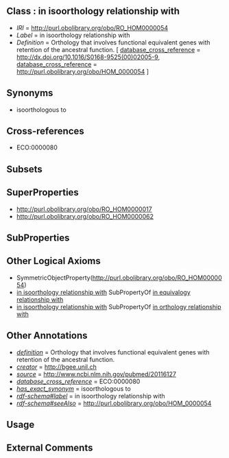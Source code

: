 
## Class : in isoorthology relationship with

 * *IRI* = http://purl.obolibrary.org/obo/RO_HOM0000054
 * *Label* = in isoorthology relationship with
 * *Definition* = Orthology that involves functional equivalent genes with retention of the ancestral function. [ [database_cross_reference](../../ef/oboInOwl#hasDbXref.md) = http://dx.doi.org/10.1016/S0168-9525(00)02005-9, [database_cross_reference](../../ef/oboInOwl#hasDbXref.md) = http://purl.obolibrary.org/obo/HOM_0000054 ]

## Synonyms

 * isoorthologous to

## Cross-references

 * ECO:0000080

## Subsets


## SuperProperties

 * <http://purl.obolibrary.org/obo/RO_HOM0000017>
 * <http://purl.obolibrary.org/obo/RO_HOM0000062>

## SubProperties


## Other Logical Axioms

 * SymmetricObjectProperty(<http://purl.obolibrary.org/obo/RO_HOM0000054>)
 * [in isoorthology relationship with](../../RO/54/RO_HOM0000054.md) SubPropertyOf [in equivalogy relationship with](../../RO/62/RO_HOM0000062.md)
 * [in isoorthology relationship with](../../RO/54/RO_HOM0000054.md) SubPropertyOf [in orthology relationship with](../../RO/17/RO_HOM0000017.md)

## Other Annotations

 * *[definition](../../IAO/15/IAO_0000115.md)* = Orthology that involves functional equivalent genes with retention of the ancestral function.
 * *[creator](../../or/creator.md)* = http://bgee.unil.ch
 * *[source](../../ce/source.md)* = http://www.ncbi.nlm.nih.gov/pubmed/20116127
 * *[database_cross_reference](../../ef/oboInOwl#hasDbXref.md)* = ECO:0000080
 * *[has_exact_synonym](../../ym/oboInOwl#hasExactSynonym.md)* = isoorthologous to
 * *[rdf-schema#label](../../el/rdf-schema#label.md)* = in isoorthology relationship with
 * *[rdf-schema#seeAlso](../../so/rdf-schema#seeAlso.md)* = http://purl.obolibrary.org/obo/HOM_0000054

## Usage


## External Comments

